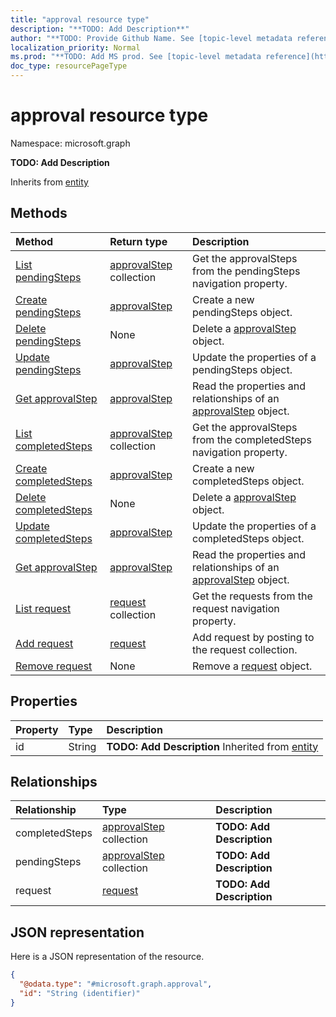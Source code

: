 ```yaml
---
title: "approval resource type"
description: "**TODO: Add Description**"
author: "**TODO: Provide Github Name. See [topic-level metadata reference](https://msgo.azurewebsites.net/add/document/guidelines/metadata.html#topic-level-metadata)**"
localization_priority: Normal
ms.prod: "**TODO: Add MS prod. See [topic-level metadata reference](https://msgo.azurewebsites.net/add/document/guidelines/metadata.html#topic-level-metadata)**"
doc_type: resourcePageType
---
```


# approval resource type


Namespace: microsoft.graph

**TODO: Add Description**


Inherits from [entity](../resources/entity.md)

## Methods
|Method|Return type|Description|
|:---|:---|:---|
|[List pendingSteps](../api/approval-list-pendingsteps.md)|[approvalStep](../resources/approvalstep.md) collection|Get the approvalSteps from the pendingSteps navigation property.|
|[Create pendingSteps](../api/approval-post-pendingsteps.md)|[approvalStep](../resources/approvalstep.md)|Create a new pendingSteps object.|
|[Delete pendingSteps](../api/approval-delete-pendingsteps.md)|None|Delete a [approvalStep](../resources/approvalstep.md) object.|
|[Update pendingSteps](../api/approval-update-pendingsteps.md)|[approvalStep](../resources/approvalstep.md)|Update the properties of a pendingSteps object.|
|[Get approvalStep](../api/approvalstep-get.md)|[approvalStep](../resources/approvalstep.md)|Read the properties and relationships of an [approvalStep](../resources/approvalstep.md) object.|
|[List completedSteps](../api/approval-list-completedsteps.md)|[approvalStep](../resources/approvalstep.md) collection|Get the approvalSteps from the completedSteps navigation property.|
|[Create completedSteps](../api/approval-post-completedsteps.md)|[approvalStep](../resources/approvalstep.md)|Create a new completedSteps object.|
|[Delete completedSteps](../api/approval-delete-completedsteps.md)|None|Delete a [approvalStep](../resources/approvalstep.md) object.|
|[Update completedSteps](../api/approval-update-completedsteps.md)|[approvalStep](../resources/approvalstep.md)|Update the properties of a completedSteps object.|
|[Get approvalStep](../api/approvalstep-get.md)|[approvalStep](../resources/approvalstep.md)|Read the properties and relationships of an [approvalStep](../resources/approvalstep.md) object.|
|[List request](../api/approval-list-request.md)|[request](../resources/request.md) collection|Get the requests from the request navigation property.|
|[Add request](../api/approval-post-request.md)|[request](../resources/request.md)|Add request by posting to the request collection.|
|[Remove request](../api/approval-delete-request.md)|None|Remove a [request](../resources/request.md) object.|

## Properties
|Property|Type|Description|
|:---|:---|:---|
|id|String|**TODO: Add Description** Inherited from [entity](../resources/entity.md)|

## Relationships
|Relationship|Type|Description|
|:---|:---|:---|
|completedSteps|[approvalStep](../resources/approvalstep.md) collection|**TODO: Add Description**|
|pendingSteps|[approvalStep](../resources/approvalstep.md) collection|**TODO: Add Description**|
|request|[request](../resources/request.md)|**TODO: Add Description**|

## JSON representation
Here is a JSON representation of the resource.
<!-- {
  "blockType": "resource",
  "keyProperty": "id",
  "@odata.type": "microsoft.graph.approval",
  "baseType": "microsoft.graph.entity",
  "openType": false
}
-->
``` json
{
  "@odata.type": "#microsoft.graph.approval",
  "id": "String (identifier)"
}
```

